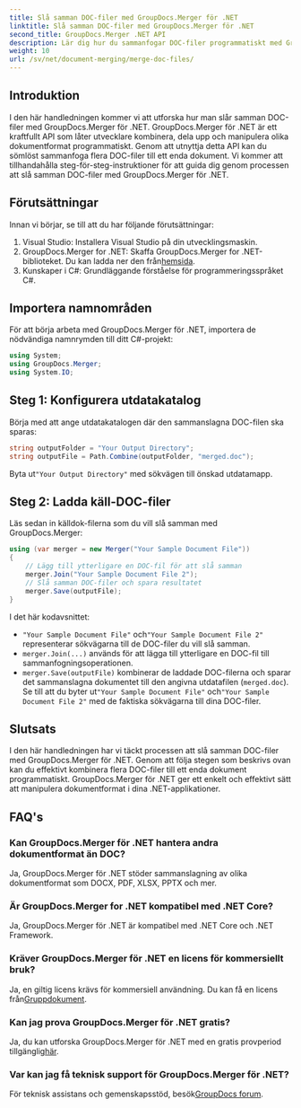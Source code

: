 ```yaml
---
title: Slå samman DOC-filer med GroupDocs.Merger för .NET
linktitle: Slå samman DOC-filer med GroupDocs.Merger för .NET
second_title: GroupDocs.Merger .NET API
description: Lär dig hur du sammanfogar DOC-filer programmatiskt med GroupDocs.Merger för .NET. Följ vår steg-för-steg-guide för att sömlöst kombinera flera dokument till ett.
weight: 10
url: /sv/net/document-merging/merge-doc-files/
---
```

## Introduktion
I den här handledningen kommer vi att utforska hur man slår samman DOC-filer med GroupDocs.Merger för .NET. GroupDocs.Merger för .NET är ett kraftfullt API som låter utvecklare kombinera, dela upp och manipulera olika dokumentformat programmatiskt. Genom att utnyttja detta API kan du sömlöst sammanfoga flera DOC-filer till ett enda dokument. Vi kommer att tillhandahålla steg-för-steg-instruktioner för att guida dig genom processen att slå samman DOC-filer med GroupDocs.Merger för .NET.
## Förutsättningar
Innan vi börjar, se till att du har följande förutsättningar:
1. Visual Studio: Installera Visual Studio på din utvecklingsmaskin.
2.  GroupDocs.Merger for .NET: Skaffa GroupDocs.Merger for .NET-biblioteket. Du kan ladda ner den från[hemsida](https://releases.groupdocs.com/merger/net/).
3. Kunskaper i C#: Grundläggande förståelse för programmeringsspråket C#.
## Importera namnområden
För att börja arbeta med GroupDocs.Merger för .NET, importera de nödvändiga namnrymden till ditt C#-projekt:
```csharp
using System; 
using GroupDocs.Merger;
using System.IO;
```
## Steg 1: Konfigurera utdatakatalog
Börja med att ange utdatakatalogen där den sammanslagna DOC-filen ska sparas:
```csharp
string outputFolder = "Your Output Directory";
string outputFile = Path.Combine(outputFolder, "merged.doc");
```
 Byta ut`"Your Output Directory"` med sökvägen till önskad utdatamapp.
## Steg 2: Ladda käll-DOC-filer
Läs sedan in källdok-filerna som du vill slå samman med GroupDocs.Merger:
```csharp
using (var merger = new Merger("Your Sample Document File"))
{
    // Lägg till ytterligare en DOC-fil för att slå samman
    merger.Join("Your Sample Document File 2");
    // Slå samman DOC-filer och spara resultatet
    merger.Save(outputFile);
}
```
I det här kodavsnittet:
- `"Your Sample Document File"` och`"Your Sample Document File 2"` representerar sökvägarna till de DOC-filer du vill slå samman.
- `merger.Join(...)` används för att lägga till ytterligare en DOC-fil till sammanfogningsoperationen.
- `merger.Save(outputFile)` kombinerar de laddade DOC-filerna och sparar det sammanslagna dokumentet till den angivna utdatafilen (`merged.doc`).
 Se till att du byter ut`"Your Sample Document File"` och`"Your Sample Document File 2"` med de faktiska sökvägarna till dina DOC-filer.
## Slutsats
I den här handledningen har vi täckt processen att slå samman DOC-filer med GroupDocs.Merger för .NET. Genom att följa stegen som beskrivs ovan kan du effektivt kombinera flera DOC-filer till ett enda dokument programmatiskt. GroupDocs.Merger för .NET ger ett enkelt och effektivt sätt att manipulera dokumentformat i dina .NET-applikationer.

## FAQ's
### Kan GroupDocs.Merger för .NET hantera andra dokumentformat än DOC?
Ja, GroupDocs.Merger för .NET stöder sammanslagning av olika dokumentformat som DOCX, PDF, XLSX, PPTX och mer.
### Är GroupDocs.Merger for .NET kompatibel med .NET Core?
Ja, GroupDocs.Merger för .NET är kompatibel med .NET Core och .NET Framework.
### Kräver GroupDocs.Merger för .NET en licens för kommersiellt bruk?
 Ja, en giltig licens krävs för kommersiell användning. Du kan få en licens från[Gruppdokument](https://purchase.groupdocs.com/buy).
### Kan jag prova GroupDocs.Merger för .NET gratis?
 Ja, du kan utforska GroupDocs.Merger för .NET med en gratis provperiod tillgänglig[här](https://releases.groupdocs.com/).
### Var kan jag få teknisk support för GroupDocs.Merger för .NET?
 För teknisk assistans och gemenskapsstöd, besök[GroupDocs forum](https://forum.groupdocs.com/c/merger/32).